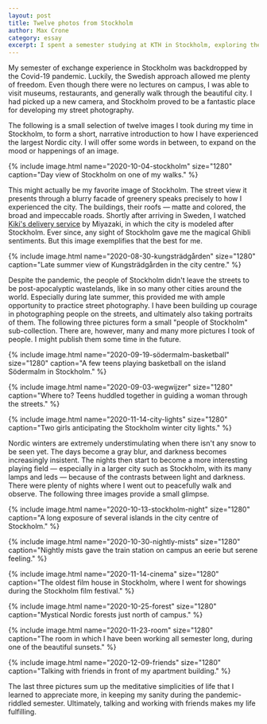 ```yaml
---
layout: post
title: Twelve photos from Stockholm
author: Max Crone
category: essay
excerpt: I spent a semester studying at KTH in Stockholm, exploring the city through my lens.
---
```

My semester of exchange experience in Stockholm was backdropped by the Covid-19 pandemic.
Luckily, the Swedish approach allowed me plenty of freedom.
Even though there were no lectures on campus, I was able to visit museums, restaurants, and generally walk through the beautiful city.
I had picked up a new camera, and Stockholm proved to be a fantastic place for developing my street photography.

The following is a small selection of twelve images I took during my time in Stockholm, to form a short, narrative introduction to how I have experienced the largest Nordic city.
I will offer some words in between, to expand on the mood or happenings of an image.

{% include image.html name="2020-10-04-stockholm" size="1280" caption="Day view of Stockholm on one of my walks." %}

This might actually be my favorite image of Stockholm.
The street view it presents through a blurry facade of greenery speaks precisely to how I experienced the city.
The buildings, their roofs — matte and colored, the broad and impeccable roads.
Shortly after arriving in Sweden, I watched [Kiki's delivery service](https://en.wikipedia.org/wiki/Kiki's_Delivery_Service) by Miyazaki, in which the city is modeled after Stockholm.
Ever since, any sight of Stockholm gave me the magical Ghibli sentiments.
But this image exemplifies that the best for me.

{% include image.html name="2020-08-30-kungsträdgården" size="1280" caption="Late summer view of Kungsträdgården in the city centre." %}

Despite the pandemic, the people of Stockholm didn't leave the streets to be post-apocalyptic wastelands, like in so many other cities around the world.
Especially during late summer, this provided me with ample opportunity to practice street photography.
I have been building up courage in photographing people on the streets, and ultimately also taking portraits of them.
The following three pictures form a small "people of Stockholm" sub-collection.
There are, however, many and many more pictures I took of people.
I might publish them some time in the future.

{% include image.html name="2020-09-19-södermalm-basketball" size="1280" caption="A few teens playing basketball on the island Södermalm in Stockholm." %}

{% include image.html name="2020-09-03-wegwijzer" size="1280" caption="Where to? Teens huddled together in guiding a woman through the streets." %}

{% include image.html name="2020-11-14-city-lights" size="1280" caption="Two girls anticipating the Stockholm winter city lights." %}

Nordic winters are extremely understimulating when there isn't any snow to be seen yet.
The days become a gray blur, and darkness becomes increasingly insistent.
The nights then start to become a more interesting playing field — especially in a larger city such as Stockholm, with its many lamps and leds — because of the contrasts between light and darkness.
There were plenty of nights where I went out to peacefully walk and observe.
The following three images provide a small glimpse.

{% include image.html name="2020-10-13-stockholm-night" size="1280" caption="A long exposure of several islands in the city centre of Stockholm." %}

{% include image.html name="2020-10-30-nightly-mists" size="1280" caption="Nightly mists gave the train station on campus an eerie but serene feeling." %}

{% include image.html name="2020-11-14-cinema" size="1280" caption="The oldest film house in Stockholm, where I went for showings during the Stockholm film festival." %}

{% include image.html name="2020-10-25-forest" size="1280" caption="Mystical Nordic forests just north of campus." %}

{% include image.html name="2020-11-23-room" size="1280" caption="The room in which I have been working all semester long, during one of the beautiful sunsets." %}

{% include image.html name="2020-12-09-friends" size="1280" caption="Talking with friends in front of my apartment building." %}

The last three pictures sum up the meditative simplicities of life that I learned to appreciate more, in keeping my sanity during the pandemic-riddled semester.
Ultimately, talking and working with friends makes my life fulfilling.
